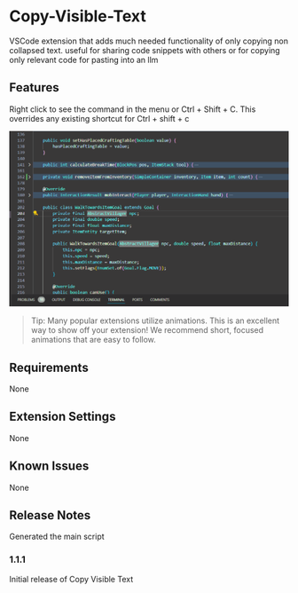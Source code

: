 # Copy-Visible-Text
VSCode extension that adds much needed functionality of only copying non collapsed text. useful for sharing code snippets with others or for copying only relevant code for pasting into an llm


## Features

Right click to see the command in the menu or Ctrl + Shift + C. This overrides any existing shortcut for Ctrl + shift + c

![Right Click](animation/Animation.gif)

> Tip: Many popular extensions utilize animations. This is an excellent way to show off your extension! We recommend short, focused animations that are easy to follow.

## Requirements

None

## Extension Settings

None

## Known Issues

None

## Release Notes

Generated the main script

### 1.1.1

Initial release of Copy Visible Text

